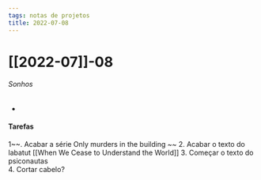 ```yaml
---
tags: notas de projetos
title: 2022-07-08  
---
```

# [[2022-07]]-08  
###### Sonhos
- 
#### Tarefas
1~~. Acabar a série Only murders in the building ~~
2. Acabar o texto do labatut [[When We Cease to Understand the World]]
3. Começar o texto do psiconautas  
4. Cortar  cabelo?